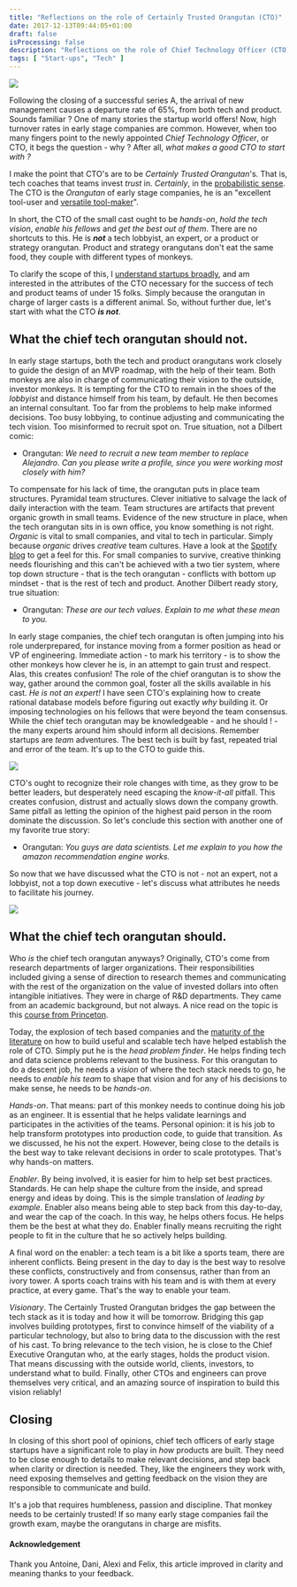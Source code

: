 ```yaml
---
title: "Reflections on the role of Certainly Trusted Orangutan (CTO)"
date: 2017-12-13T09:44:05+01:00
draft: false
isProcessing: false
description: "Reflections on the role of Chief Technology Officer (CTO)"
tags: [ "Start-ups", "Tech" ]
---
```


<img src="http://breedinfo.ru/uploads/posts/2016-03/26_orangutan.jpg" class='img-center'/>

Following the closing of a successful series A, the arrival of new management causes a departure rate of 65%, from both tech and product. Sounds familiar ? One of many stories the startup world offers! Now, high turnover rates in early stage companies are common. However, when too many fingers point to the newly appointed *Chief Technology Officer*, or CTO, it begs the question - why ? After all, *what makes a good CTO to start with ?*

I make the point that CTO's are to be *Certainly Trusted Orangutan*'s. That is, tech coaches that teams invest *trust* in. *Certainly*, in the [probabilistic sense](https://en.wikipedia.org/wiki/Almost_surely). The CTO is the *Orangutan* of early stage companies, he is an "excellent tool-user and [versatile tool-maker](http://www.discoverwildlife.com/animals/mammals/10-amazing-orangutan-facts-you-need-know)".

In short, the CTO of the small cast ought to be *hands-on*, *hold the tech vision*, *enable his fellows* and *get the best out of them*. There are no shortcuts to this. He is ***not*** a tech lobbyist, an expert, or a product or strategy orangutan. Product and strategy orangutans don't eat the same food, they couple with different types of monkeys.

To clarify the scope of this, I [understand startups broadly](http://www.startuplessonslearned.com/2010/06/what-is-startup.html), and am interested in the attributes of the CTO necessary for the success of tech and product teams of under 15 folks. Simply because the orangutan in charge of larger casts is a different animal. So, without further due, let's start with what the CTO ***is not***.

## What the chief tech orangutan should not.

In early stage startups, both the tech and product orangutans work closely to guide the design of an MVP roadmap, with the help of their team. Both monkeys are also in charge of communicating their vision to the outside, investor monkeys. It is tempting for the CTO to remain in the shoes of the *lobbyist* and distance himself from his team, by default. He then becomes an internal consultant. Too far from the problems to help make informed decisions. Too busy lobbying, to continue adjusting and communicating the tech vision. Too misinformed to recruit spot on. True situation, not a Dilbert comic:

- Orangutan: *We need to recruit a new team member to replace Alejandro. Can you please write a profile, since you were working most closely with him?*

To compensate for his lack of time, the orangutan puts in place team structures. Pyramidal team structures. Clever initiative to salvage the lack of daily interaction with the team. Team structures are artifacts that prevent organic growth in small teams. Evidence of the new structure in place, when the tech orangutan sits in is own office, you know something is not right. *Organic* is vital to small companies, and vital to tech in particular. Simply because *organic* drives *creative* team cultures. Have a look at the [Spotify blog](https://labs.spotify.com/category/labs/) to get a feel for this. For small companies to survive, creative thinking needs flourishing and this can't be achieved with a two tier system, where top down structure - that is the tech orangutan - conflicts with bottom up mindset - that is the rest of tech and product. Another Dilbert ready story, true situation:

- Orangutan: *These are our tech values. Explain to me what these mean to you.*

In early stage companies, the chief tech orangutan is often jumping into his role underprepared, for instance moving from a former position as head or VP of engineering. Immediate action - to mark his territory - is to show the other monkeys how clever he is, in an attempt to gain trust and respect. Alas, this creates confusion! The role of the chief orangutan is to show the way, gather around the common goal, foster all the skills available in his cast. *He is not an expert!* I have seen CTO's explaining how to create rational database models before figuring out exactly *why* building it. Or imposing technologies on his fellows that were beyond the team consensus. While the chief tech orangutan may be knowledgeable - and he should ! - the many experts around him should inform all decisions. Remember startups are *team* adventures. The best tech is built by fast, repeated trial and error of the team. It's up to the CTO to guide this.

<img src="https://image.slidesharecdn.com/whatagileleadersaregreatat-byniranjannerlige-161122050210/95/agile-tour-2016-chennai-what-agile-leaders-are-great-at-by-niranjan-nerlige-16-638.jpg?cb=1479791716" class='img-center'/>

CTO's ought to recognize their role changes with time, as they grow to be better leaders, but desperately need escaping the *know-it-all* pitfall. This creates confusion, distrust and actually slows down the company growth. Same pitfall as letting the opinion of the highest paid person in the room dominate the discussion. So let's conclude this section with another one of my favorite true story:

- Orangutan: *You guys are data scientists. Let me explain to you how the amazon recommendation engine works.*

So now that we have discussed what the CTO is not - not an expert, not a lobbyist, not a top down executive - let's discuss what attributes he needs to facilitate his journey.

<img src="http://assets.amuniversal.com/16620320e4ef012fed51001dd8b71c47" class='img-center'/>

## What the chief tech orangutan should.

Who *is* the chief tech orangutan anyways? Originally, CTO's come from research departments of larger organizations. Their responsibilities included giving a sense of direction to research themes and communicating with the rest of the organization on the value of invested dollars into often intangible initiatives. They were in charge of R&D departments. They came from an academic background, but not always. A nice read on the topic is this [course from Princeton](https://www.cs.princeton.edu/courses/archive/spring12/cos448/).

Today, the explosion of tech based companies and the [maturity of the literature](http://www.craiglarman.com/) on how to build useful and scalable tech have helped establish the role of CTO. Simply put he is the *head problem finder*. He helps finding tech and data science problems relevant to the business. For this orangutan to do a descent job, he needs a *vision* of where the tech stack needs to go, he needs to *enable his team* to shape that vision and for any of his decisions to make sense, he needs to be *hands-on*.

*Hands-on*. That means: part of this monkey needs to continue doing his job as an engineer. It is essential that he helps validate learnings and participates in the activities of the teams. Personal opinion: it is his job to help transform prototypes into production code, to guide that transition. As we discussed, he his not the expert. However, being close to the details is the best way to take relevant decisions in order to scale prototypes. That's why hands-on matters.

*Enabler*. By being involved, it is easier for him to help set best practices. Standards. He can help shape the culture from the inside, and spread energy and ideas by doing. This is the simple translation of *leading by example*. Enabler also means being able to step back from this day-to-day, and wear the cap of the coach. In this way, he helps others focus. He helps them be the best at what they do. Enabler finally means recruiting the right people to fit in the culture that he so actively helps building.

A final word on the enabler: a tech team is a bit like a sports team, there are inherent conflicts. Being present in the day to day is the best way to resolve these conflicts, constructively and from consensus, rather than from an ivory tower. A sports coach trains with his team and is with them at every practice, at every game. That's the way to enable your team.

*Visionary*. The Certainly Trusted Orangutan bridges the gap between the tech stack as it is today and how it will be tomorrow. Bridging this gap involves building prototypes, first to convince himself of the viability of a particular technology, but also to bring data to the discussion with the rest of his cast. To bring relevance to the tech vision, he is close to the Chief Executive Orangutan who, at the early stages, holds the product vision. That means discussing with the outside world, clients, investors, to understand what to build. Finally, other CTOs and engineers can prove themselves very critical, and an amazing source of inspiration to build this vision reliably!


## Closing

In closing of this short pool of opinions, chief tech officers of early stage startups have a significant role to play in *how* products are built. They need to be close enough to details to make relevant decisions, and step back when clarity or direction is needed. They, like the engineers they work with, need exposing themselves and getting feedback on the vision they are responsible to communicate and build.

It's a job that requires humbleness, passion and discipline. That monkey needs to be certainly trusted! If so many early stage companies fail the growth exam, maybe the orangutans in charge are misfits.

#### Acknowledgement

Thank you Antoine, Dani, Alexi and Felix, this article improved in clarity and meaning thanks to your feedback.
